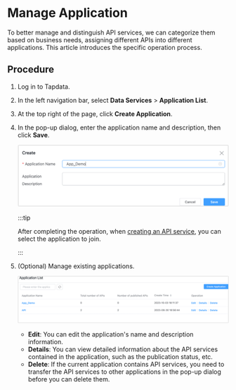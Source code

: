 # Manage Application

To better manage and distinguish API services, we can categorize them based on business needs, assigning different APIs into different applications. This article introduces the specific operation process.

## Procedure

1. Log in to Tapdata.

2. In the left navigation bar, select **Data Services** > **Application List**.

3. At the top right of the page, click **Create Application**.

4. In the pop-up dialog, enter the application name and description, then click **Save**.

   ![Create Application](../../images/create_app_category.png)

   :::tip

   After completing the operation, when [creating an API service](create-api-service.md), you can select the application to join.

   :::

5. (Optional) Manage existing applications.

   ![Manage Application](../../images/manage_app.png)

   * **Edit**: You can edit the application's name and description information.
   * **Details**: You can view detailed information about the API services contained in the application, such as the publication status, etc.
   * **Delete**: If the current application contains API services, you need to transfer the API services to other applications in the pop-up dialog before you can delete them.